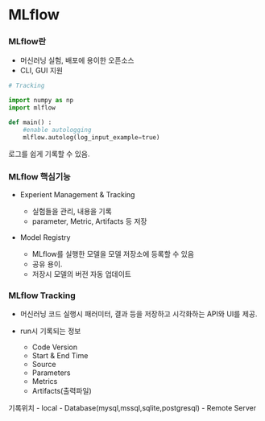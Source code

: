 # MLflow

### MLflow란
- 머신러닝 실험, 배포에 용이한 오픈소스
- CLI, GUI 지원

```python
# Tracking 

import numpy as np
import mlflow

def main() :
    #enable autologging
    mlflow.autolog(log_input_example=true)
```

로그를 쉽게 기록할 수 있음.

### MLflow 핵심기능
- Experient Management & Tracking
  - 실험들을 관리, 내용을 기록
  - parameter, Metric, Artifacts 등 저장

- Model Registry
  - MLflow를 실행한 모델을 모델 저장소에 등록할 수 있음
  - 공유 용이. 
  - 저장시 모델의 버전 자동 업데이트


### MLflow Tracking

- 머신러닝 코드 실행시 패러미터, 결과 등을 저장하고 시각화하는 API와 UI를 제공.

- run시 기록되는 정보
  - Code Version
  - Start & End Time
  - Source
  - Parameters
  - Metrics
  - Artifacts(출력파일)

기록위치
    - local
    - Database(mysql,mssql,sqlite,postgresql)
    - Remote Server